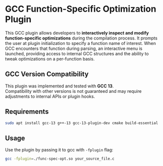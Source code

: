 # GCC Function-Specific Optimization Plugin

This GCC plugin allows developers to **interactively inspect and modify function-specific optimizations** during the compilation process. It prompts the user at plugin initialization to specify a function name of interest. When GCC encounters that function during parsing, an interactive menu is launched, providing access to internal GCC structures and the ability to tweak optimizations on a per-function basis.

## GCC Version Compatibility

This plugin was implemented and tested with **GCC 13**.  
Compatibility with other versions is not guaranteed and may require adjustments to internal APIs or plugin hooks.

## Requirements

```bash
sudo apt install gcc-13 g++-13 gcc-13-plugin-dev cmake build-essential
```

## Usage

Use the plugin by passing it to gcc with `-fplugin` flag:
```bash
gcc -fplugin=./func-spec-opt.so your_source_file.c
```


